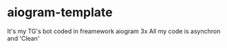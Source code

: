 ﻿# aiogram-template
It's my TG's bot coded in freamework aiogram 3x All my code is asynchron and 'Clean'
